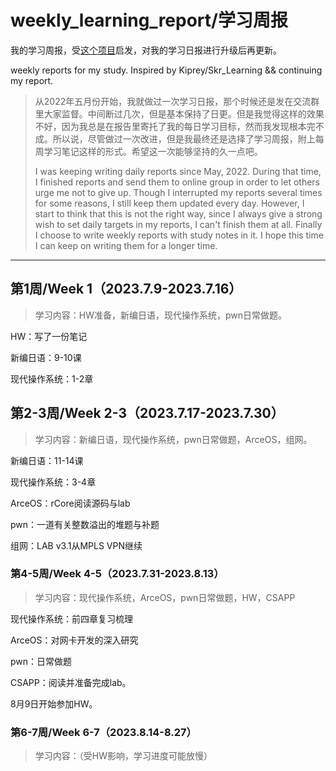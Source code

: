 # weekly_learning_report/学习周报

我的学习周报，受[这个项目](https://github.com/Kiprey/Skr_Learning)启发，对我的学习日报进行升级后再更新。

weekly reports for my study. Inspired by Kiprey/Skr_Learning &amp;&amp; continuing my report.

> 从2022年五月份开始，我就做过一次学习日报，那个时候还是发在交流群里大家监督。中间断过几次，但是基本保持了日更。但是我觉得这样的效果不好，因为我总是在报告里寄托了我的每日学习目标，然而我发现根本完不成。所以说，尽管做过一次改进，但是我最终还是选择了学习周报，附上每周学习笔记这样的形式。希望这一次能够坚持的久一点吧。
>
> I was keeping writing daily reports since May, 2022. During that time, I finished reports and send them to online group in order to let others urge me not to give up. Though I interrupted my reports several times for some reasons, I still keep them updated every day. However, I start to think that this is not the right way, since I always give a strong wish to set daily targets in my reports, I can't finish them at all. Finally I choose to write weekly reports with study notes in it. I hope this time I can keep on writing them for a longer time.

---

## 第1周/Week 1（2023.7.9-2023.7.16）

> 学习内容：HW准备，新编日语，现代操作系统，pwn日常做题。

HW：写了一份笔记

新编日语：9-10课

现代操作系统：1-2章

## 第2-3周/Week 2-3（2023.7.17-2023.7.30）

>学习内容：新编日语，现代操作系统，pwn日常做题，ArceOS，组网。

新编日语：11-14课

现代操作系统：3-4章

ArceOS：rCore阅读源码与lab

pwn：一道有关整数溢出的堆题与补题

组网：LAB v3.1从MPLS VPN继续

### 第4-5周/Week 4-5（2023.7.31-2023.8.13）

> 学习内容：现代操作系统，ArceOS，pwn日常做题，HW，CSAPP

现代操作系统：前四章复习梳理

ArceOS：对网卡开发的深入研究

pwn：日常做题

CSAPP：阅读并准备完成lab。

8月9日开始参加HW。

### 第6-7周/Week 6-7（2023.8.14-8.27）

> 学习内容：（受HW影响，学习进度可能放慢）
